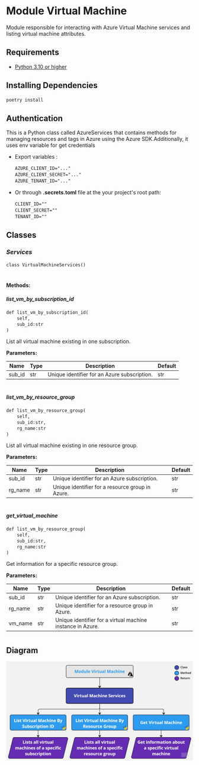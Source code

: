 # Module Virtual Machine 
Module responsible for interacting with Azure Virtual Machine services and listing virtual machine attributes. 

## **Requirements**
- [Python 3.10 or higher](https://www.python.org/downloads/)
  
## **Installing Dependencies**
```cmd
poetry install
```

## **Authentication**
This is a Python class called AzureServices that contains methods for managing resources and tags in Azure using the Azure SDK.Additionally,
it uses env variable for get credentials 

- Export variables :
    ```txt
    AZURE_CLIENT_ID="..."
    AZURE_CLIENT_SECRET="..."
    AZURE_TENANT_ID="..."
- Or through **.secrets.toml** file at the your project's root path:
    ```txt
    CLIENT_ID=""
    CLIENT_SECRET=""
    TENANT_ID=""

## **Classes**

### *Services*

```python3
class VirtualMachineServices()
```
#
#### Methods:

#### *list_vm_by_subscription_id*
```python3
def list_vm_by_subscription_id(
    self, 
    sub_id:str
)
```
List all virtual machine existing in one subscription.

**Parameters:**

| Name | Type | Description | Default |
|---|---|---|---|
| sub_id | str | Unique identifier for an Azure subscription.  | str |
#

#### *list_vm_by_resource_group*
```python3
def list_vm_by_resource_group(
    self, 
    sub_id:str,
    rg_name:str
)
```
List all virtual machine existing in one resource group.

**Parameters:**

| Name | Type | Description | Default |
|---|---|---|---|
| sub_id | str | Unique identifier for an Azure subscription.  | str |
| rg_name | str | Unique identifier for a resource group in Azure.  | str |
#
#### *get_virtual_machine*
```python3
def list_vm_by_resource_group(
    self, 
    sub_id:str,
    rg_name:str
)
```
Get information for a specific resource group.

**Parameters:**

| Name | Type | Description | Default |
|---|---|---|---|
| sub_id | str | Unique identifier for an Azure subscription.  | str |
| rg_name | str | Unique identifier for a resource group in Azure.  | str |
| vm_name | str | Unique identifier for a virtual machine instance in Azure.  | str |
#

## **Diagram**
<center>

![ModuleVirtualMachine.jpg](ModuleVirtualMachine.jpg)

</center>
